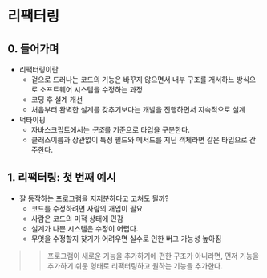 # 리팩터링

## 0. 들어가며
* 리팩터링이란
    * 겉으로 드러나는 코드의 기능은 바꾸지 않으면서 내부 구조를 개서하느 방식으로 소프트웨어 시스템을 수정하는 과정
    * 코딩 후 설계 개선
    * 처음부터 완벽한 설계를 갖추기보다는 개발을 진행하면서 지속적으로 설계
* 덕타이핑
    * 자바스크립트에서는 *구조*를 기준으로 타입을 구분한다.
    * 클래스이름과 상관없이 특정 필드와 메서드를 지닌 객체라면 같은 타입으로 간주한다.

## 1. 리팩터링: 첫 번째 예시
* 잘 동작하는 프로그램을 지저분하다고 고쳐도 될까?
    * 코드를 수정하려면 사람의 개입이 필요
    * 사람은 코드의 미적 상태에 민감
    * 설계가 나쁜 시스템은 수정이 어렵다.
    * 무엇을 수정할지 찾기가 어려우면 실수로 인한 버그 가능성 높아짐
>> 프로그램이 새로운 기능을 추가하기에 편한 구조가 아니라면, 먼저 기능을 추가하기 쉬운 형태로 리팩터링하고 원하는 기능을 추가한다.